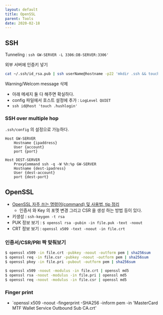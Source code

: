 ```yaml
---
layout: default
title: OpenSSL
parent: Tools
date: 2020-02-18
---
```


## SSH

Tunneling : `ssh GW-SERVER -L 3306:DB-SERVER:3306'`

외부 서버에 인증키 넣기

```bash
cat ~/.ssh/id_rsa.pub | ssh userName@hostname -p22 'mkdir .ssh && touch ~/.ssh/authorized_keys && cat >> ~/.ssh/authorized_keys'
```

Warning/Welcom message 삭제

- 아래 메세지 둘 다 해주면 확실하다.
- config 파일에서 호스트 설정에 추가 : `LogLevel QUIET`
- `ssh id@host 'touch .hushlogin'`

### SSH over multiple hop

`.ssh/config` 의 설정으로 가능하다.

```config
Host GW-SERVER
    Hostname {ipaddress}
    User {account}
    port {port}

Host DEST-SERVER
    ProxyCommand ssh -q -W %h:%p GW-SERVER
    Hostname {dest-ipadress}
    User {dest-account}
    port {dest-port}
```

## OpenSSL

- [OpenSSL 자주 쓰는 명령어(command) 및 사용법, tip 정리](https://www.lesstif.com/pages/viewpage.action?pageId=7635159)
  - 인증서 와 Key 의 포멧 변경 그리고 CSR 을 생성 하는 방법 등이 있다.
- 키생성 : ```ssh-keygen -t rsa```
- PUK 정보 보기 : `$ openssl rsa -pubin -in file.puk -text -noout`
- CRT 정보 보기 : `openssl x509 -text -noout -in file.crt`

### 인증서/CSR/PRI 짝 맞춰보기

```bash
$ openssl x509 -in file.crt -pubkey -noout -outform pem | sha256sum
$ openssl req -in file.csr -pubkey -noout -outform pem | sha256sum
$ openssl pkey -in file.pri -pubout -outform pem | sha256sum
```

```bash
$ openssl x509 -noout -modulus -in file.crt | openssl md5
$ openssl rsa -noout -modulus -in file.pri | openssl md5
$ openssl req -noout -modulus -in file.csr | openssl md5
```

### Finger print

- `openssl x509 -noout -fingerprint -SHA256 -inform pem -in 'MasterCard MTF Wallet Service Outbound Sub CA.crt'
